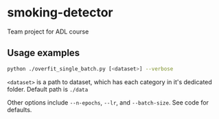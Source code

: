 # smoking-detector

Team project for ADL course

## Usage examples

```bash
python ./overfit_single_batch.py [<dataset>] --verbose
```

`<dataset>` is a path to dataset, which has each category in it's dedicated folder. Default path is `./data`

Other options include `--n-epochs`, `--lr`, and `--batch-size`. See code for defaults.
